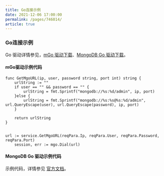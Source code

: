 ```yaml
---
title: Go连接示例
date: 2021-12-06 17:00:00
permalink: /pages/746014/
article: true
---
```


### Go连接示例

Go 驱动详情参见，[mGo 驱动下载](https://gopkg.in/mgo.v2)、[MongoDB Go 驱动下载](https://github.com/mongodb/mongo-go-driver/)。

#### mGo驱动示例代码

```
func GetMgoURL(ip, user, password string, port int) string {
    urlString := ""
    if user == "" && password == "" {
        urlString = fmt.Sprintf("mongodb://%s:%d/admin", ip, port)
    }else {
        urlString = fmt.Sprintf("mongodb://%s:%s@%s:%d/admin", url.QueryEscape(user), url.QueryEscape(password), ip, port)
    }

    return urlString
}


url := service.GetMgoURL(reqPara.Ip, reqPara.User, reqPara.Password, reqPara.Port)
    session, err := mgo.Dial(url)
```

#### MongoDB Go 驱动示例代码

示例代码，详情参见 [官方文档](https://www.mongodb.com/blog/post/quick-start-golang--mongodb--starting-and-setup)。
